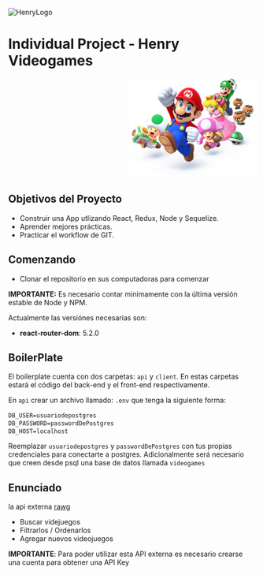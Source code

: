 ![HenryLogo](https://d31uz8lwfmyn8g.cloudfront.net/Assets/logo-henry-white-lg.png)

# Individual Project - Henry Videogames

<p align="right">
  <img height="200" src="./videogame.png" />
</p>

## Objetivos del Proyecto

- Construir una App utlizando React, Redux, Node y Sequelize.
- Aprender mejores prácticas.
- Practicar el workflow de GIT.

## Comenzando

 - Clonar el repositorio en sus computadoras para comenzar

__IMPORTANTE:__ Es necesario contar minimamente con la última versión estable de Node y NPM.

Actualmente las versiónes necesarias son:

- __react-router-dom__: 5.2.0

## BoilerPlate

El boilerplate cuenta con dos carpetas: `api` y `client`. En estas carpetas estará el código del back-end y el front-end respectivamente.

En `api` crear un archivo llamado: `.env` que tenga la siguiente forma:

```env
DB_USER=usuariodepostgres
DB_PASSWORD=passwordDePostgres
DB_HOST=localhost
```

Reemplazar `usuariodepostgres` y `passwordDePostgres` con tus propias credenciales para conectarte a postgres. 
Adicionalmente será necesario que creen desde psql una base de datos llamada `videogames`

## Enunciado
 la api externa [rawg](https://rawg.io/apidocs) 
 
- Buscar videjuegos
- Filtrarlos / Ordenarlos
- Agregar nuevos videojuegos

__IMPORTANTE__: Para poder utilizar esta API externa es necesario crearse una cuenta para obtener una API Key
